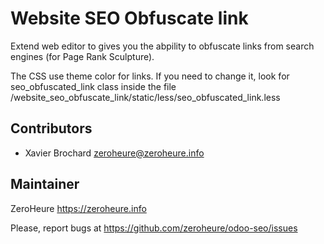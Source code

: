 # Website SEO Obfuscate link

Extend web editor to gives you the abpility to obfuscate links from search engines (for Page Rank Sculpture). 

The CSS use theme color for links. If you need to change it, look for seo_obfuscated_link class inside the file
/website_seo_obfuscate_link/static/less/seo_obfuscated_link.less

## Contributors

- Xavier Brochard zeroheure@zeroheure.info

## Maintainer

ZeroHeure
https://zeroheure.info

Please, report bugs at https://github.com/zeroheure/odoo-seo/issues


